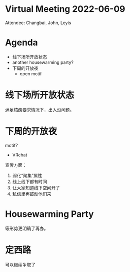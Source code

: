 Virtual Meeting 2022-06-09
========

Attendee: Changbai, John, Leyis

# Agenda

- 线下场所开放状态
- another housewarming party?
- 下周的开放夜
	- open motif

# 线下场所开放状态

满足核酸要求情况下，出入没问题。

# 下周的开放夜

motif?
- VRchat

宣传方面：
1. 弱化“聚集”属性
3. 线上线下都有时间
2. 让大家知道线下空间开了
4. 私信里再鼓动他们来

# Housewarming Party

等形势更明确了再办。

# 定西路

可以继续争取了